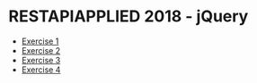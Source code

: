 # RESTAPIAPPLIED 2018 - jQuery


-	[Exercise 1](exercises/jQueryEx1.md)
-	[Exercise 2](exercises/jQueryEx2.md)
-	[Exercise 3](exercises/jQueryEx3.md)
-	[Exercise 4](exercises/jQueryEx4.md)